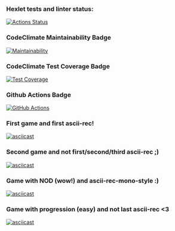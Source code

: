### Hexlet tests and linter status:
[![Actions Status](https://github.com/Julia-Tisa/frontend-project-lvl1/workflows/hexlet-check/badge.svg)](https://github.com/Julia-Tisa/frontend-project-lvl1/actions)
### CodeClimate Maintainability Badge
[![Maintainability](https://api.codeclimate.com/v1/badges/a99a88d28ad37a79dbf6/maintainability)](https://codeclimate.com/github/codeclimate/codeclimate/maintainability)
### CodeClimate Test Coverage Badge
[![Test Coverage](https://api.codeclimate.com/v1/badges/a99a88d28ad37a79dbf6/test_coverage)](https://codeclimate.com/github/codeclimate/codeclimate/test_coverage)
### Github Actions Badge 
[![GitHub Actions](https://github.com/Julia-Tisa/frontend-project-lvl1/actions/workflows/github-actions-demo.yml/badge.svg?branch=main)](https://github.com/Julia-Tisa/frontend-project-lvl1/actions/workflows/github-actions-demo.yml)
### First game and first ascii-rec!
[![asciicast](https://asciinema.org/a/NHjj9Nil2DQDjc3R2DY8LTTzm.svg)](https://asciinema.org/a/NHjj9Nil2DQDjc3R2DY8LTTzm)
### Second game and not first/second/third ascii-rec ;)
[![asciicast](https://asciinema.org/a/Edfr40ayWjCL70wUyarrOfLfE.svg)](https://asciinema.org/a/Edfr40ayWjCL70wUyarrOfLfE)
### Game with NOD (wow!) and ascii-rec-mono-style :)
[![asciicast](https://asciinema.org/a/F5lPriUjdN3VIA02EIJD8qCiq.svg)](https://asciinema.org/a/F5lPriUjdN3VIA02EIJD8qCiq)
### Game with progression (easy) and not last ascii-rec <3
[![asciicast](https://asciinema.org/a/xpI93rZKgwB46s8XmQzJOKQB1.svg)](https://asciinema.org/a/xpI93rZKgwB46s8XmQzJOKQB1)

